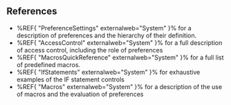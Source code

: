 ## References
   * %REF{ "PreferenceSettings" externalweb="System" }% for a description of preferences and the hierarchy of their definition.
   * %REF{ "AccessControl" externalweb="System" }% for a full description of access control, including the role of preferences
   * %REF{ "MacrosQuickReference" externalweb="System" }% for a full list of predefined macros.
   * %REF{ "IfStatements" externalweb="System" }% for exhaustive examples of the IF statement controls
   * %REF{ "Macros" externalweb="System" }% for a description of the use of macros and the evaluation of preferences